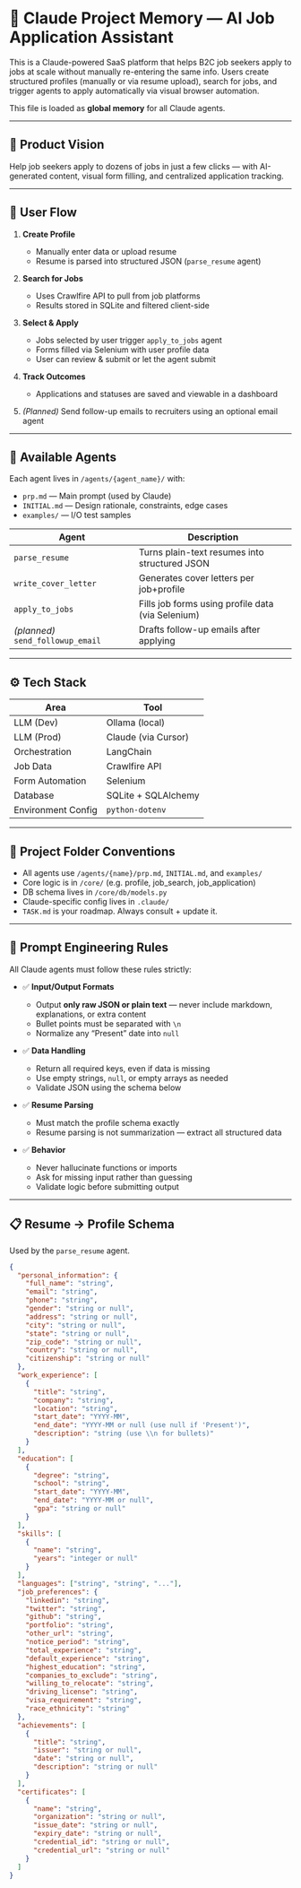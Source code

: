 # 🧠 Claude Project Memory — AI Job Application Assistant

This is a Claude-powered SaaS platform that helps B2C job seekers apply to jobs at scale without manually re-entering the same info. Users create structured profiles (manually or via resume upload), search for jobs, and trigger agents to apply automatically via visual browser automation.

This file is loaded as **global memory** for all Claude agents.

---

## 🎯 Product Vision

Help job seekers apply to dozens of jobs in just a few clicks — with AI-generated content, visual form filling, and centralized application tracking.

---

## 👤 User Flow

1. **Create Profile**
   - Manually enter data or upload resume
   - Resume is parsed into structured JSON (`parse_resume` agent)

2. **Search for Jobs**
   - Uses Crawlfire API to pull from job platforms
   - Results stored in SQLite and filtered client-side

3. **Select & Apply**
   - Jobs selected by user trigger `apply_to_jobs` agent
   - Forms filled via Selenium with user profile data
   - User can review & submit or let the agent submit

4. **Track Outcomes**
   - Applications and statuses are saved and viewable in a dashboard

5. *(Planned)* Send follow-up emails to recruiters using an optional email agent

---

## 🤖 Available Agents

Each agent lives in `/agents/{agent_name}/` with:

- `prp.md` — Main prompt (used by Claude)
- `INITIAL.md` — Design rationale, constraints, edge cases
- `examples/` — I/O test samples

| Agent               | Description                                      |
|--------------------|--------------------------------------------------|
| `parse_resume`      | Turns plain-text resumes into structured JSON    |
| `write_cover_letter` | Generates cover letters per job+profile          |
| `apply_to_jobs`     | Fills job forms using profile data (via Selenium)|
| *(planned)* `send_followup_email` | Drafts follow-up emails after applying     |

---

## ⚙️ Tech Stack

| Area                  | Tool                    |
|-----------------------|-------------------------|
| LLM (Dev)             | Ollama (local)          |
| LLM (Prod)            | Claude (via Cursor)     |
| Orchestration         | LangChain               |
| Job Data              | Crawlfire API           |
| Form Automation       | Selenium                |
| Database              | SQLite + SQLAlchemy     |
| Environment Config    | `python-dotenv`         |

---

## 📂 Project Folder Conventions

- All agents use `/agents/{name}/prp.md`, `INITIAL.md`, and `examples/`
- Core logic is in `/core/` (e.g. profile, job_search, job_application)
- DB schema lives in `/core/db/models.py`
- Claude-specific config lives in `.claude/`
- `TASK.md` is your roadmap. Always consult + update it.

---

## 🧠 Prompt Engineering Rules

All Claude agents must follow these rules strictly:

- ✅ **Input/Output Formats**
  - Output **only raw JSON or plain text** — never include markdown, explanations, or extra content
  - Bullet points must be separated with `\n`
  - Normalize any “Present” date into `null`

- ✅ **Data Handling**
  - Return all required keys, even if data is missing
  - Use empty strings, `null`, or empty arrays as needed
  - Validate JSON using the schema below

- ✅ **Resume Parsing**
  - Must match the profile schema exactly
  - Resume parsing is not summarization — extract all structured data

- ✅ **Behavior**
  - Never hallucinate functions or imports
  - Ask for missing input rather than guessing
  - Validate logic before submitting output

---

## 📋 Resume → Profile Schema

Used by the `parse_resume` agent.

```json
{
  "personal_information": {
    "full_name": "string",
    "email": "string",
    "phone": "string",
    "gender": "string or null",
    "address": "string or null",
    "city": "string or null",
    "state": "string or null",
    "zip_code": "string or null",
    "country": "string or null",
    "citizenship": "string or null"
  },
  "work_experience": [
    {
      "title": "string",
      "company": "string",
      "location": "string",
      "start_date": "YYYY-MM",
      "end_date": "YYYY-MM or null (use null if 'Present')",
      "description": "string (use \\n for bullets)"
    }
  ],
  "education": [
    {
      "degree": "string",
      "school": "string",
      "start_date": "YYYY-MM",
      "end_date": "YYYY-MM or null",
      "gpa": "string or null"
    }
  ],
  "skills": [
    {
      "name": "string",
      "years": "integer or null"
    }
  ],
  "languages": ["string", "string", "..."],
  "job_preferences": {
    "linkedin": "string",
    "twitter": "string",
    "github": "string",
    "portfolio": "string",
    "other_url": "string",
    "notice_period": "string",
    "total_experience": "string",
    "default_experience": "string",
    "highest_education": "string",
    "companies_to_exclude": "string",
    "willing_to_relocate": "string",
    "driving_license": "string",
    "visa_requirement": "string",
    "race_ethnicity": "string"
  },
  "achievements": [
    {
      "title": "string",
      "issuer": "string or null",
      "date": "string or null",
      "description": "string or null"
    }
  ],
  "certificates": [
    {
      "name": "string",
      "organization": "string or null",
      "issue_date": "string or null",
      "expiry_date": "string or null",
      "credential_id": "string or null",
      "credential_url": "string or null"
    }
  ]
}

